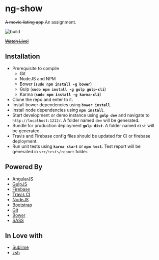 # ng-show

~~A movie listing app~~ An assignment.

![build](https://travis-ci.org/anshad/ng-show.svg?branch=master)

~~[Watch Live!](https://ng-show.firebaseapp.com/)~~

## Installation

- Prerequisite to compile
  - Git
  - NodeJS and NPM
  - Bower (**`sudo npm install -g bower`**)
  - Gulp (**`sudo npm install -g gulp gulp-cli`**)
  - Karma (**`sudo npm install -g karma-cli`**)
- Clone the repo and enter to it.
- Install bower dependencies using **`bower install`**.
- Install node dependencies using **`npm install`**.
- Start development or demo instance using **`gulp dev`** and navigate to `http://localhost:1212/`. A folder named `dev` will be generated.
- Bundle for production deployment **`gulp dist`**. A folder named `dist` will be generated.
- Travis and Firebase config files should be updated for CI or firebase deployment.
- Run unit tests using **`karma start`** or **`npm test`**. Test report will be generated in `src/tests/report` folder.

## Powered By

- [AngularJS](https://angularjs.org/)
- [GulpJS](https://gulpjs.com/)
- [Firebase](https://firebase.google.com/)
- [Travis CI](https://travis-ci.org/)
- [NodeJS](https://nodejs.org/en/)
- [Bootstrap](http://getbootstrap.com/)
- [Git](https://git-scm.com/)
- [Bower](https://bower.io/)
- [SASS](http://sass-lang.com/)

## In Love with

- [Sublime](http://www.sublimetext.com/3)
- [zsh](http://ohmyz.sh/)
